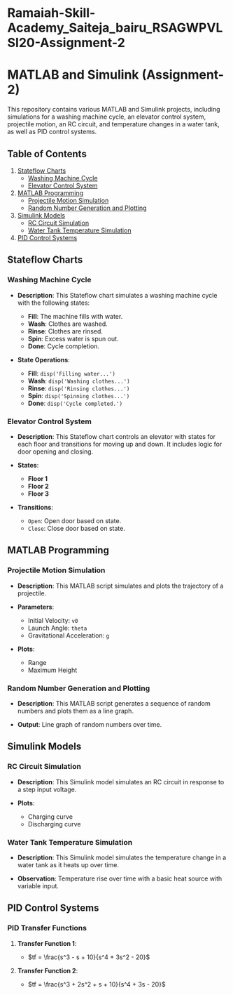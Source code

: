 # Ramaiah-Skill-Academy_Saiteja_bairu_RSAGWPVLSI20-Assignment-2


# MATLAB and Simulink (Assignment-2)

This repository contains various MATLAB and Simulink projects, including simulations for a washing machine cycle, an elevator control system, projectile motion, an RC circuit, and temperature changes in a water tank, as well as PID control systems.

## Table of Contents

1. [Stateflow Charts](#stateflow-charts)
   - [Washing Machine Cycle](#washing-machine-cycle)
   - [Elevator Control System](#elevator-control-system)
2. [MATLAB Programming](#matlab-programming)
   - [Projectile Motion Simulation](#projectile-motion-simulation)
   - [Random Number Generation and Plotting](#random-number-generation-and-plotting)
3. [Simulink Models](#simulink-models)
   - [RC Circuit Simulation](#rc-circuit-simulation)
   - [Water Tank Temperature Simulation](#water-tank-temperature-simulation)
4. [PID Control Systems](#pid-control-systems)

## Stateflow Charts

### Washing Machine Cycle
- **Description**: This Stateflow chart simulates a washing machine cycle with the following states:
  - **Fill**: The machine fills with water.
  - **Wash**: Clothes are washed.
  - **Rinse**: Clothes are rinsed.
  - **Spin**: Excess water is spun out.
  - **Done**: Cycle completion.

- **State Operations**: 
  - **Fill**: `disp('Filling water...')`
  - **Wash**: `disp('Washing clothes...')`
  - **Rinse**: `disp('Rinsing clothes...')`
  - **Spin**: `disp('Spinning clothes...')`
  - **Done**: `disp('Cycle completed.')`

### Elevator Control System
- **Description**: This Stateflow chart controls an elevator with states for each floor and transitions for moving up and down. It includes logic for door opening and closing.
  
- **States**:
  - **Floor 1**
  - **Floor 2**
  - **Floor 3** 

- **Transitions**:
  - `Open`: Open door based on state.
  - `Close`: Close door based on state.
 
## MATLAB Programming

### Projectile Motion Simulation
- **Description**: This MATLAB script simulates and plots the trajectory of a projectile.
  
- **Parameters**:
  - Initial Velocity: `v0`
  - Launch Angle: `theta`
  - Gravitational Acceleration: `g`

- **Plots**: 
  - Range
  - Maximum Height

### Random Number Generation and Plotting
- **Description**: This MATLAB script generates a sequence of random numbers and plots them as a line graph.

- **Output**: Line graph of random numbers over time.

## Simulink Models

### RC Circuit Simulation
- **Description**: This Simulink model simulates an RC circuit in response to a step input voltage.
  
- **Plots**:
  - Charging curve
  - Discharging curve
  
### Water Tank Temperature Simulation
- **Description**: This Simulink model simulates the temperature change in a water tank as it heats up over time.
  
- **Observation**: Temperature rise over time with a basic heat source with variable input.

## PID Control Systems

### PID Transfer Functions
1. **Transfer Function 1**:
   - $tf = \frac{s^3 - s + 10}{s^4 + 3s^2 - 20}$
2. **Transfer Function 2**:
   - $tf = \frac{s^3 + 2s^2 + s + 10}{s^4 + 3s - 20}$



   ```

   
